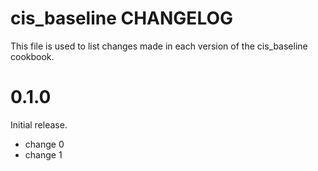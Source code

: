 # cis_baseline CHANGELOG

This file is used to list changes made in each version of the cis_baseline cookbook.

# 0.1.0

Initial release.

- change 0
- change 1

